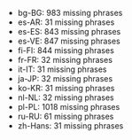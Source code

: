 - bg-BG: 983 missing phrases
- es-AR: 31 missing phrases
- es-ES: 843 missing phrases
- es-VE: 847 missing phrases
- fi-FI: 844 missing phrases
- fr-FR: 32 missing phrases
- it-IT: 31 missing phrases
- ja-JP: 32 missing phrases
- ko-KR: 31 missing phrases
- nl-NL: 32 missing phrases
- pl-PL: 1018 missing phrases
- ru-RU: 61 missing phrases
- zh-Hans: 31 missing phrases
